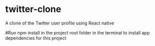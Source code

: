 # twitter-clone
A clone of the Twitter user profile using React native


#Run npm install in the project root folder in the terminal to install app dependencies for this project
